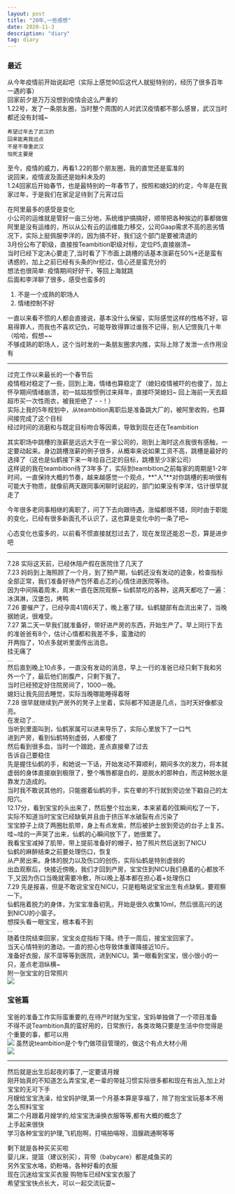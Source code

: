 ```yaml
---
layout: post
title: "20年,一些感想"
date: 2020-11-3  
description: "diary"
tag: diary
---  
```


### 最近
从今年疫情前开始说起吧（实际上感觉90后这代人就挺特别的，经历了很多百年一遇的事）  
回家前夕是万万没想到疫情会这么严重的  
1.22号，发了一条朋友圈，当时整个周围的人对武汉疫情都不那么感冒，武汉当时都还没有封城~  
```
希望过年去了武汉的
回来能离我远点
不是不尊重武汉
怕死主要是
```
至今，疫情的威力，再看1.22的那个朋友圈，我的直觉还是蛮准的  
说回来，疫情波及面还是始料未及的  
1.24回家后开始春节，也是最特别的一年春节了，按照和媳妇的约定，今年是在我家过年，于是我们在家足足待到了元宵过后  

在阿里最多的感受是变化  
小公司的运维就是管好一亩三分地，系统维护搞搞好，顺带把各种挨边的事都做做  
阿里是没有运维的，所以从公有云的运维能力移交，公司Gaap需求不高的恶劣情况下，实际上挺佩服李洋的，因为搞不好，我们这个部门是要被清退的  
3月份公布了职级，直接按Teambition职级对标，定位P5,直接崩溃~  
当时已经下定决心要走了,当时看了下市面上跳槽的话基本涨薪在50%+还是蛮有诱惑的，加上之前已经有头条的hr挖过，信心还是蛮充分的   
想法也很简单: 疫情期间好好干，等回上海就跳  
后面和李洋聊了很多，感受也蛮多的  

1. 不是一个成熟的职场人   
2. 情绪控制不好   

一直以来看不惯的人都会直接说，基本没什么保留，实际感觉这样的性格不好，容易得罪人，而我也不喜欢记仇，可能导致得罪过谁我不记得，别人记恨我几十年（哈哈，假想~~    
不够成熟的职场人，这个当时发的一条朋友圈求内推，实际上除了发泄一点作用没有   
***  
过完工作以来最长的一个春节后  
疫情相对稳定了一些，回到上海，情绪也算稳定了（媳妇疫情被吓的也傻了，加上怀孕期间情绪崩溃，初一姑姑按惯例过来拜年，直接吓哭媳妇~ 回上海前一天去超超市买一次性雨衣，被我拒绝了 - -！）  
实际上我的5年规划中，从teambition离职后是准备跳大厂的，被阿里收购，也算间接完成了这个目标  
经过时间的消磨和与既定目标吻合等因素，导致到现在还在Teambition  
  
其实职场中跳槽的涨薪是远远大于在一家公司的，刚到上海时这点我很有感触，一定要动起来。身边跳槽涨薪的例子很多，从概率来说如果工资不高，跳槽是最好的选择了（这也是仙鹤接下来一年给自己定的目标，跳槽至少3家公司）  
这样说的我在teambition待了3年多了，实际到teambition之前每家的周期是1-2年时间，一直保持大概的节奏，越来越感觉一个观点，**"人"**对你跳槽的影响很有可能大于物质，就像前两天跟同事闲聊时说起的，部门如果没有李洋，估计很早就走了   

今年很多老同事相继的离职了，问了下去向跟待遇，涨幅都很不错，同时由于职能的变化，已经有很多新面孔不认识了，这也算是变化中的一条了吧~     

心态变化也蛮多的，以前看不惯直接就怼过去了，现在发现还能忍一忍，算是进步吧    

***  
7.28 实际这天前，已经休陪产假在医院住了几天了  
7.23 妈妈到上海照顾了一个月，到了预产期，仙鹤还没有发动的迹象，检查指标全部正常，我们准备好待产包怀着忐忑的心情住进医院等待。  
因为中间隔着周末，周末一直在医院观察~  仙鹤禁吃的各种，这两天都吃了一遍：冰淇淋，汉堡包，烤鸭  
7.26 要催产了，已经孕周41周6天了，晚上塞了球。仙鹤腿部有血流出来了，当晚据她说，很难受。  
7.27 第二天一早我们就准备好，带好进产房的东西，开始生产了。早上同行下去的准爸爸有8个，估计心情都和我差不多，蛮激动的  
    开两指了，10点多就听里面传出消息。  
    挂无痛了   
    ...  
    然后直到晚上10点多，一直没有发动的消息，早上一行的准爸已经只剩下我和另外一个了，最后他们剖腹产，只剩下我了。    
    当时已经预定好住院房间了，1000一晚。    
    媳妇让我先回去睡觉，实际当晚哪能睡得着呀    
7.28 很早就继续到产房外的凳子上坐着，实际都不知道是几点，当时天好像都没亮。  
    在发动了..  
    当听到里面叫到，仙鹤家属可以进来导乐了，实际心里放下了一口气    
    进到产房，看到仙鹤特别虚弱，人都傻了    
    然后看到很多血，当时一个踉跄，差点直接晕了过去    
    告诉自己要稳住   
    先是握住仙鹤的手，和她说一下话，开始发动不算顺利，期间多次的发力，将本就虚弱的身体直接崩到极限了，整个嘴唇都是白的，是脱水的那种白，而这种脱水是靠发力造成的。  
    当时我不敢说其他的，只能握着仙鹤的手，实在晕的不行就到旁边坐下戳自己的太阳穴。  
    12.17分，看到宝宝的头出来了，然后整个拉出来，本来紧着的弦瞬间松了一下，实际不知道当时宝宝已经缺氧并且由于挤压羊水破裂有点污染了    
    宝宝脖子上绕了两圈肚肌带，身上有点发紫，然后被护士放到旁边的台子上复苏。哇~哇的一声哭了出来，仙鹤的心瞬间放下了，她很累了。    
    我看宝宝减掉了肌带，带上提前准备好的帽子，拍了照片然后送到了NICU    
    仙鹤的麻醉结束之前要处理伤口，恢复  
    从产房出来。身体的脱力以及伤口的创伤，实际仙鹤是特别虚弱的  
    出血观察后，快接近傍晚，我们才回到产房，宝宝住到NICU我们悬着的心都放不下,又因为伤口当晚就需要冷敷，所以晚上基本都在担心着+处理伤口    
7.29  先是报喜，但是不敢说宝宝在NICU，只是粗略说宝宝出生有点缺氧，要观察一下。  
    仙鹤拖着脱力的身体，为宝宝准备初乳，开始是很久收集10ml，然后很高兴的送到NICU的小窗子。    
    想探头看一眼宝宝，根本看不到    
...  
随着住院结束回家，宝宝炎症指标下降。终于一周后，接宝宝回家了。   
当天心情特别的激动，一直的担心也导致体重骤降接近10斤。  
准备好衣服，尿不湿等等到医院，进到NICU。第一眼看到宝宝，很小很小的一只，差点老泪纵横~  
附一张宝宝的日常照片  
![](/images/posts/2020-11-3-diary/yyc.jpg)

### 宝爸篇  
宝爸的准备工作实际蛮重要的,在待产时就为宝宝，宝妈单独做了一个项目准备  
不得不说Teambition真的蛮好用的，日常旅行，各类攻略只要是生活中你觉得是个重要的事，都可以用  
![](/images/posts/2020-11-3-diary/tb1.png)
虽然说teambition是个专门做项目管理的，做这个有点大材小用  
![](/images/posts/2020-11-3-diary/tb2.png)
***  
然后就是出生后起夜的事了,一定要请月嫂  
刚开始真的不知道怎么弄宝宝,老一辈的带娃习惯实际很多都和现在有出入,加上对宝宝的无可下手  
月嫂给宝宝洗澡，给宝妈护理,第一个月基本算是享福了，除了抱宝宝玩基本不用怎么照料宝宝  
第二个月跟着月嫂学的,给宝宝洗澡换衣服等等,都有大概的概念了  
上手起来很快  
学习各种宝宝的护理,飞机抱啊，打嗝拍嗝呀，泪腺疏通啊等等  
  
剩下就是各种买买买啦  
婴儿床，提篮（建议别买），背带（babycare）都是咸鱼买的  
另外宝宝水咯，奶粉咯，各种好看的衣服  
现在沉迷给宝宝买衣服  购物车已经N宝宝衣服了  
希望宝宝快点长大，可以一起交流玩耍~  

